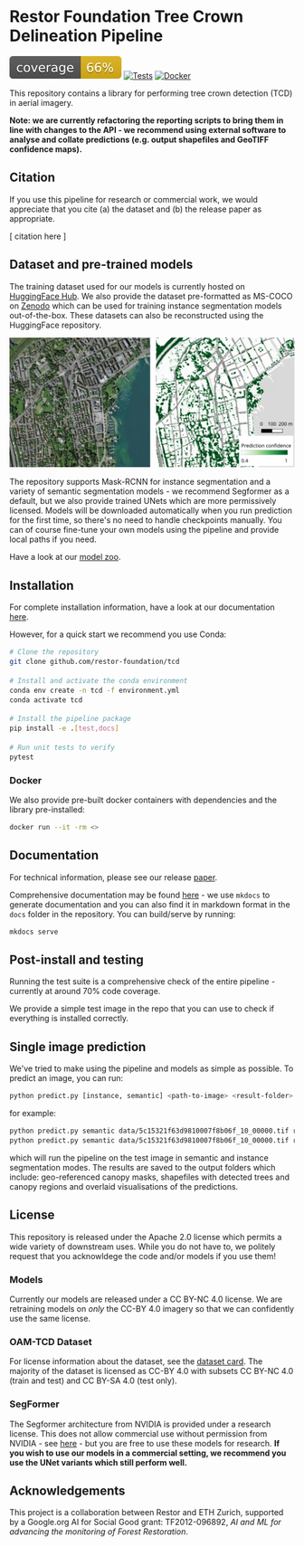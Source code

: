 # Restor Foundation Tree Crown Delineation Pipeline

![Coverage Status](coverage-badge.svg)
[![Tests](https://github.com/Restor-Foundation/tcd-pipeline/actions/workflows/python-test.yml/badge.svg)](https://github.com/Restor-Foundation/tcd-pipeline/actions/workflows/python-test.yml)
[![Docker](https://github.com/Restor-Foundation/tcd-pipeline/actions/workflows/docker.yml/badge.svg)](https://github.com/Restor-Foundation/tcd-pipeline/actions/workflows/docker.yml)

This repository contains a library for performing tree crown detection (TCD) in aerial imagery.

**Note: we are currently refactoring the reporting scripts to bring them in line with changes to the API - we recommend using external software to analyse and collate predictions (e.g. output shapefiles and GeoTIFF confidence maps).**

## Citation

If you use this pipeline for research or commercial work, we would appreciate that you cite (a) the dataset and (b) the release paper as appropriate.

[ citation here ]

## Dataset and pre-trained models

The training dataset used for our models is currently hosted on [HuggingFace Hub](https://huggingface.co/datasets/restor/tcd). We also provide the dataset pre-formatted as MS-COCO on [Zenodo](https://zenodo.org/record/11617167) which can be used for training instance segmentation models out-of-the-box. These datasets can also be reconstructed using the HuggingFace repository.

![Canopy map predictions over the city of Zurich](docs/images/zurich_predictions_side_by_side.jpg)

The repository supports Mask-RCNN for instance segmentation and a variety of semantic segmentation models - we recommend Segformer as a default, but we also provide trained UNets which are more permissively licensed. Models will be downloaded automatically when you run prediction for the first time, so there's no need to handle checkpoints manually. You can of course fine-tune your own models using the pipeline and provide local paths if you need.

Have a look at our [model zoo](https://huggingface.co/restor).

## Installation

For complete installation information, have a look at our documentation [here]().

However, for a quick start we recommend you use Conda:

```bash
# Clone the repository
git clone github.com/restor-foundation/tcd

# Install and activate the conda environment
conda env create -n tcd -f environment.yml
conda activate tcd

# Install the pipeline package
pip install -e .[test,docs]

# Run unit tests to verify
pytest
```

### Docker

We also provide pre-built docker containers with dependencies and the library pre-installed:

```bash
docker run --it -rm <>
```

## Documentation

For technical information, please see our release [paper]().

Comprehensive documentation may be found [here]() - we use `mkdocs` to generate documentation and you can also find it in markdown format in the `docs` folder in the repository. You can build/serve by running:

```bash
mkdocs serve
```

## Post-install and testing

Running the test suite is a comprehensive check of the entire pipeline - currently at around 70% code coverage.

We provide a simple test image in the repo that you can use to check if everything is installed correctly.

## Single image prediction

We've tried to make using the pipeline and models as simple as possible. To predict an image, you can run:

```bash
python predict.py [instance, semantic] <path-to-image> <result-folder>
```

for example:

```bash
python predict.py semantic data/5c15321f63d9810007f8b06f_10_00000.tif results_semantic
python predict.py semantic data/5c15321f63d9810007f8b06f_10_00000.tif results_instance
```

which will run the pipeline on the test image in semantic and instance segmentation modes. The results are saved to the output folders which include: geo-referenced canopy masks, shapefiles with detected trees and canopy regions and overlaid visualisations of the predictions.

## License

This repository is released under the Apache 2.0 license which permits a wide variety of downstream uses. While you do not have to, we politely request that you acknowldege the code and/or models if you use them!

### Models

Currently our models are released under a CC BY-NC 4.0 license. We are retraining models on _only_ the CC-BY 4.0 imagery so that we can confidently use the same license.

### OAM-TCD Dataset

For license information about the dataset, see the [dataset card](). The majority of the dataset is licensed as CC-BY 4.0 with subsets CC BY-NC 4.0 (train and test) and CC BY-SA 4.0 (test only).

### SegFormer

The Segformer architecture from NVIDIA is provided under a research license. This does not allow commercial use without permission from NVIDIA - see [here](https://www.nvidia.com/en-us/research/inquiries/) - but you are free to use these models for research. **If you wish to use our models in a commercial setting, we recommend you use the UNet variants which still perform well.**

## Acknowledgements

This project is a collaboration between Restor and ETH Zurich, supported by a Google.org AI for Social Good grant: TF2012-096892, _AI and ML for advancing the monitoring of Forest Restoration_.
